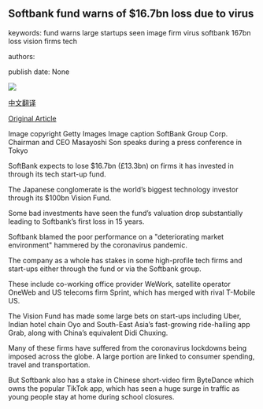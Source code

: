 ## Softbank fund warns of $16.7bn loss due to virus

keywords: fund warns large startups seen image firm virus softbank 167bn loss vision firms tech

authors: 

publish date: None

![](https://ichef.bbci.co.uk/news/1024/branded_news/4FF3/production/_111776402_softbank2.jpg)

[中文翻译](Softbank%20fund%20warns%20of%20%2416.7bn%20loss%20due%20to%20virus_zh.md)

[Original Article](https://www.bbc.com/news/business-52276514)

Image copyright Getty Images Image caption SoftBank Group Corp. Chairman and CEO Masayoshi Son speaks during a press conference in Tokyo

SoftBank expects to lose $16.7bn (£13.3bn) on firms it has invested in through its tech start-up fund.

The Japanese conglomerate is the world’s biggest technology investor through its $100bn Vision Fund.

Some bad investments have seen the fund’s valuation drop substantially leading to Softbank’s first loss in 15 years.

Softbank blamed the poor performance on a "deteriorating market environment" hammered by the coronavirus pandemic.

The company as a whole has stakes in some high-profile tech firms and start-ups either through the fund or via the Softbank group.

These include co-working office provider WeWork, satellite operator OneWeb and US telecoms firm Sprint, which has merged with rival T-Mobile US.

The Vision Fund has made some large bets on start-ups including Uber, Indian hotel chain Oyo and South-East Asia’s fast-growing ride-hailing app Grab, along with China’s equivalent Didi Chuxing.

Many of these firms have suffered from the coronavirus lockdowns being imposed across the globe. A large portion are linked to consumer spending, travel and transportation.

But Softbank also has a stake in Chinese short-video firm ByteDance which owns the popular TikTok app, which has seen a huge surge in traffic as young people stay at home during school closures.
